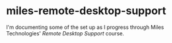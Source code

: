 # miles-remote-desktop-support

I'm documenting some of the set up as I progress through Miles Technologies' *Remote Desktop Support* course.
